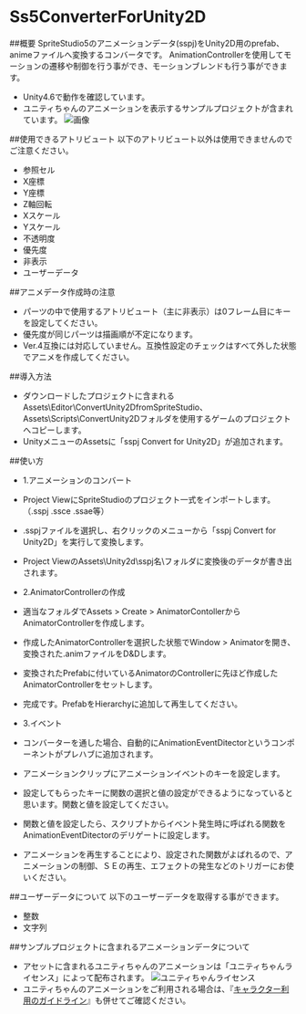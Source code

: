 Ss5ConverterForUnity2D
================================

##概要
SpriteStudio5のアニメーションデータ(sspj)をUnity2D用のprefab、animeファイルへ変換するコンバータです。
AnimationControllerを使用してモーションの遷移や制御を行う事ができ、モーションブレンドも行う事ができます。

* Unity4.6で動作を確認しています。
* ユニティちゃんのアニメーションを表示するサンプルプロジェクトが含まれています。
![画像](https://raw.githubusercontent.com/SpriteStudio3rdParty/Ss5ConverterForUnity2D/master/image/unityss1.png)

##使用できるアトリビュート
以下のアトリビュート以外は使用できませんのでご注意ください。
* 参照セル
* X座標
* Y座標
* Z軸回転
* Xスケール
* Yスケール
* 不透明度
* 優先度
* 非表示
* ユーザーデータ

##アニメデータ作成時の注意
* パーツの中で使用するアトリビュート（主に非表示）は0フレーム目にキーを設定してください。
* 優先度が同じパーツは描画順が不定になります。
* Ver.4互換には対応していません。互換性設定のチェックはすべて外した状態でアニメを作成してください。

##導入方法
* ダウンロードしたプロジェクトに含まれるAssets\Editor\ConvertUnity2DfromSpriteStudio、Assets\Scripts\ConvertUnity2Dフォルダを使用するゲームのプロジェクトへコピーします。
* UnityメニューのAssetsに「sspj Convert for Unity2D」が追加されます。

##使い方
* 1.アニメーションのコンバート
* Project ViewにSpriteStudioのプロジェクト一式をインポートします。（.sspj .ssce .ssae等）
* .sspjファイルを選択し、右クリックのメニューから「sspj Convert for Unity2D」を実行して変換します。
* Project ViewのAssets\Unity2d\sspj名\フォルダに変換後のデータが書き出されます。

* 2.AnimatorControllerの作成
* 適当なフォルダでAssets > Create > AnimatorContollerからAnimatorControllerを作成します。
* 作成したAnimatorControllerを選択した状態でWindow > Animatorを開き、変換された.animファイルをD&Dします。
* 変換されたPrefabに付いているAnimatorのControllerに先ほど作成したAnimatorControllerをセットします。
* 完成です。PrefabをHierarchyに追加して再生してください。

* 3.イベント
* コンバーターを通した場合、自動的にAnimationEventDitectorというコンポーネントがプレハブに追加されます。
* アニメーションクリップにアニメーションイベントのキーを設定します。
* 設定してもらったキーに関数の選択と値の設定ができるようになっていると思います。関数と値を設定してください。
* 関数と値を設定したら、スクリプトからイベント発生時に呼ばれる関数をAnimationEventDitectorのデリゲートに設定します。
* アニメーションを再生することにより、設定された関数がよばれるので、アニメーションの制御、ＳＥの再生、エフェクトの発生などのトリガーにお使いください。

##ユーザーデータについて
以下のユーザーデータを取得する事ができます。
* 整数
* 文字列

##サンプルプロジェクトに含まれるアニメーションデータについて
* アセットに含まれるユニティちゃんのアニメーションは「ユニティちゃんライセンス」によって配布されます。
![ユニティちゃんライセンス](http://unity-chan.com/images/imageLicenseLogo.png)
* ユニティちゃんのアニメーションをご利用される場合は、『[キャラクター利用のガイドライン](http://unity-chan.com/download/guideline.html)』も併せてご確認ください。
